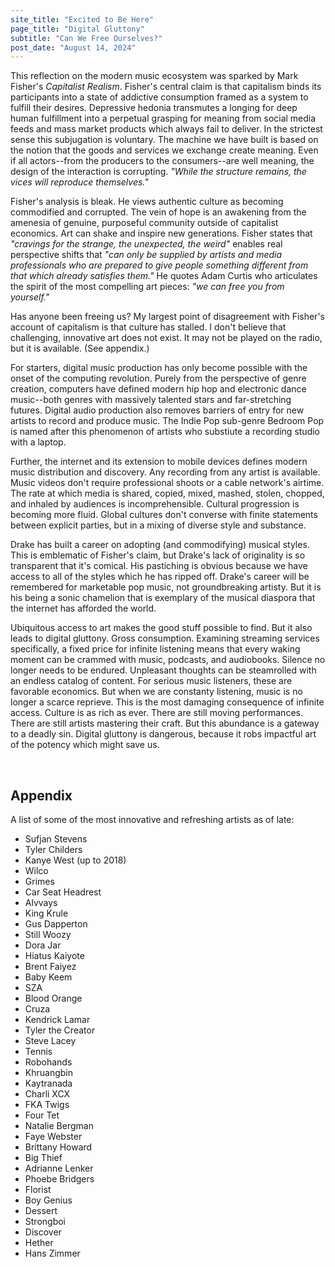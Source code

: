 ```yaml
---
site_title: "Excited to Be Here"
page_title: "Digital Gluttony"
subtitle: "Can We Free Ourselves?"
post_date: "August 14, 2024"
---
```


This reflection on the modern music ecosystem was sparked by Mark Fisher's *Capitalist Realism*. Fisher's central claim is that capitalism binds its participants into a state of addictive consumption framed as a system to fulfill their desires. Depressive hedonia transmutes a longing for deep human fulfillment into a perpetual grasping for meaning from social media feeds and mass market products which always fail to deliver. In the strictest sense this subjugation is voluntary. The machine we have built is based on the notion that the goods and services we exchange create meaning. Even if all actors--from the producers to the consumers--are well meaning, the design of the interaction is corrupting. *"While the structure remains, the vices will reproduce themselves."*

Fisher's analysis is bleak. He views authentic culture as becoming commodified and corrupted. The vein of hope is an awakening from the amenesia of genuine, purposeful community outside of capitalist economics. Art can shake and inspire new generations. Fisher states that *"cravings for the strange, the unexpected, the weird"* enables real perspective shifts that *"can only be supplied by artists and media professionals who are prepared to give people something different from that which already satisfies them."* He quotes Adam Curtis who articulates the spirit of the most compelling art pieces: *"we can free you from yourself."*

Has anyone been freeing us? My largest point of disagreement with Fisher's account of capitalism is that culture has stalled. I don't believe that challenging, innovative art does not exist. It may not be played on the radio, but it is available. (See appendix.)

For starters, digital music production has only become possible with the onset of the computing revolution. Purely from the perspective of genre creation, computers have defined modern hip hop and electronic dance music--both genres with massively talented stars and far-stretching futures. Digital audio production also removes barriers of entry for new artists to record and produce music. The Indie Pop sub-genre Bedroom Pop is named after this phenomenon of artists who substiute a recording studio with a laptop.

Further, the internet and its extension to mobile devices defines modern music distribution and discovery. Any recording from any artist is available. Music videos don't require professional shoots or a cable network's airtime. The rate at which media is shared, copied, mixed, mashed, stolen, chopped, and inhaled by audiences is incomprehensible. Cultural progression is becoming more fluid. Global cultures don't converse with finite statements between explicit parties, but in a mixing of diverse style and substance.

Drake has built a career on adopting (and commodifying) musical styles. This is emblematic of Fisher's claim, but Drake's lack of originality is so transparent that it's comical. His pastiching is obvious because we have access to all of the styles which he has ripped off. Drake's career will be remembered for marketable pop music, not groundbreaking artisty. But it is his being a sonic chamelion that is exemplary of the musical diaspora that the internet has afforded the world.

Ubiquitous access to art makes the good stuff possible to find. But it also leads to digital gluttony. Gross consumption. Examining streaming services specifically, a fixed price for infinite listening means that every waking moment can be crammed with music, podcasts, and audiobooks. Silence no longer needs to be endured. Unpleasant thoughts can be steamrolled with an endless catalog of content. For serious music listeners, these are favorable economics. But when we are constanty listening, music is no longer a scarce reprieve. This is the most damaging consequence of infinite access. Culture is as rich as ever. There are still moving performances. There are still artists mastering their craft. But 
this abundance is a gateway to a deadly sin. Digital gluttony is dangerous, because it robs impactful art of the potency which might save us.

</br>

## Appendix

A list of some of the most innovative and refreshing artists as of late:

- Sufjan Stevens
- Tyler Childers
- Kanye West (up to 2018)
- Wilco
- Grimes
- Car Seat Headrest
- Alvvays
- King Krule
- Gus Dapperton
- Still Woozy
- Dora Jar
- Hiatus Kaiyote
- Brent Faiyez
- Baby Keem
- SZA
- Blood Orange
- Cruza
- Kendrick Lamar
- Tyler the Creator
- Steve Lacey
- Tennis
- Robohands
- Khruangbin
- Kaytranada
- Charli XCX
- FKA Twigs
- Four Tet
- Natalie Bergman
- Faye Webster
- Brittany Howard
- Big Thief
- Adrianne Lenker
- Phoebe Bridgers
- Florist 
- Boy Genius
- Dessert
- Strongboi
- Discover
- Hether
- Hans Zimmer
